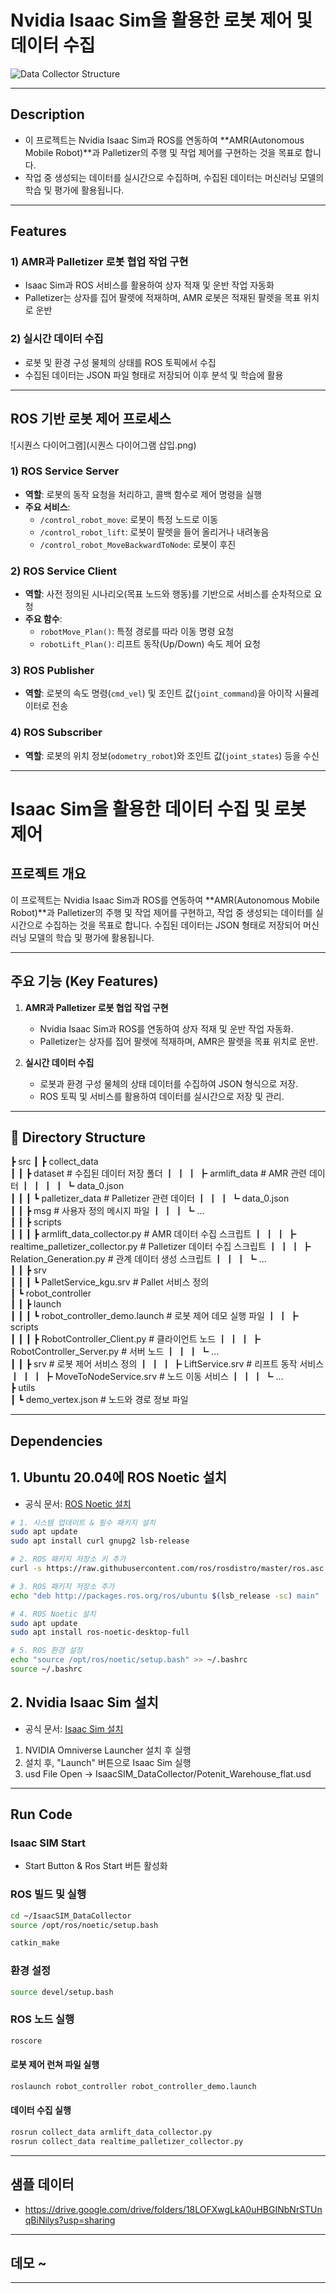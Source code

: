# Nvidia Isaac Sim을 활용한 로봇 제어 및 데이터 수집

![Data Collector Structure](assets/DataCollector.png)

---

## Description
- 이 프로젝트는 Nvidia Isaac Sim과 ROS를 연동하여 **AMR(Autonomous Mobile Robot)**과 Palletizer의 주행 및 작업 제어를 구현하는 것을 목표로 합니다.
- 작업 중 생성되는 데이터를 실시간으로 수집하며, 수집된 데이터는 머신러닝 모델의 학습 및 평가에 활용됩니다.

---

## Features

### 1) AMR과 Palletizer 로봇 협업 작업 구현
- Isaac Sim과 ROS 서비스를 활용하여 상자 적재 및 운반 작업 자동화
- Palletizer는 상자를 집어 팔렛에 적재하며, AMR 로봇은 적재된 팔렛을 목표 위치로 운반

### 2) 실시간 데이터 수집
- 로봇 및 환경 구성 물체의 상태를 ROS 토픽에서 수집
- 수집된 데이터는 JSON 파일 형태로 저장되어 이후 분석 및 학습에 활용

---

## ROS 기반 로봇 제어 프로세스

![시퀀스 다이어그램](시퀀스 다이어그램 삽입.png)

### 1) ROS Service Server
- **역할**: 로봇의 동작 요청을 처리하고, 콜백 함수로 제어 명령을 실행
- **주요 서비스**:
  - `/control_robot_move`: 로봇이 특정 노드로 이동
  - `/control_robot_lift`: 로봇이 팔렛을 들어 올리거나 내려놓음
  - `/control_robot_MoveBackwardToNode`: 로봇이 후진

### 2) ROS Service Client
- **역할**: 사전 정의된 시나리오(목표 노드와 행동)를 기반으로 서비스를 순차적으로 요청
- **주요 함수**:
  - `robotMove_Plan()`: 특정 경로를 따라 이동 명령 요청
  - `robotLift_Plan()`: 리프트 동작(Up/Down) 속도 제어 요청

### 3) ROS Publisher
- **역할**: 로봇의 속도 명령(`cmd_vel`) 및 조인트 값(`joint_command`)을 아이작 시뮬레이터로 전송

### 4) ROS Subscriber
- **역할**: 로봇의 위치 정보(`odometry_robot`)와 조인트 값(`joint_states`) 등을 수신

---

# Isaac Sim을 활용한 데이터 수집 및 로봇 제어

## **프로젝트 개요**

이 프로젝트는 Nvidia Isaac Sim과 ROS를 연동하여 **AMR(Autonomous Mobile Robot)**과 Palletizer의 주행 및 작업 제어를 구현하고, 작업 중 생성되는 데이터를 실시간으로 수집하는 것을 목표로 합니다. 수집된 데이터는 JSON 형태로 저장되어 머신러닝 모델의 학습 및 평가에 활용됩니다.

---

## **주요 기능 (Key Features)**

1. **AMR과 Palletizer 로봇 협업 작업 구현**
   - Nvidia Isaac Sim과 ROS를 연동하여 상자 적재 및 운반 작업 자동화.
   - Palletizer는 상자를 집어 팔렛에 적재하며, AMR은 팔렛을 목표 위치로 운반.

2. **실시간 데이터 수집**
   - 로봇과 환경 구성 물체의 상태 데이터를 수집하여 JSON 형식으로 저장.
   - ROS 토픽 및 서비스를 활용하여 데이터를 실시간으로 저장 및 관리.

---

## 📂 Directory Structure

  
  ┣ src
  ┃ ┣ collect_data                       
  ┃ ┃ ┣ dataset                         # 수집된 데이터 저장 폴더
  ┃ ┃ ┃ ┣ armlift_data                  # AMR 관련 데이터
  ┃ ┃ ┃ ┃ ┗ data_0.json                 
  ┃ ┃ ┃ ┗ palletizer_data              # Palletizer 관련 데이터
  ┃ ┃ ┃   ┗ data_0.json                 
  ┃ ┃ ┣ msg                            # 사용자 정의 메시지 파일
  ┃ ┃ ┃ ┗ ...                           
  ┃ ┃ ┣ scripts                         
  ┃ ┃ ┃ ┣ armlift_data_collector.py    # AMR 데이터 수집 스크립트
  ┃ ┃ ┃ ┣ realtime_palletizer_collector.py # Palletizer 데이터 수집 스크립트
  ┃ ┃ ┃ ┣ Relation_Generation.py       # 관계 데이터 생성 스크립트
  ┃ ┃ ┃ ┗ ...                           
  ┃ ┃ ┣ srv                             
  ┃ ┃ ┃ ┗ PalletService_kgu.srv        # Pallet 서비스 정의                   
  ┃ ┗ robot_controller                  
  ┃ ┃ ┣ launch                         
  ┃ ┃ ┃ ┗ robot_controller_demo.launch # 로봇 제어 데모 실행 파일
  ┃ ┃ ┣ scripts                         
  ┃ ┃ ┃ ┣ RobotController_Client.py   # 클라이언트 노드
  ┃ ┃ ┃ ┣ RobotController_Server.py   # 서버 노드
  ┃ ┃ ┃ ┗ ...                          
  ┃ ┃ ┣ srv                            # 로봇 제어 서비스 정의
  ┃ ┃ ┃ ┣ LiftService.srv              # 리프트 동작 서비스
  ┃ ┃ ┃ ┣ MoveToNodeService.srv        # 노드 이동 서비스
  ┃ ┃ ┃ ┗ ...                          
  ┣ utils                               
  ┃ ┗ demo_vertex.json                 # 노드와 경로 정보 파일


---

## Dependencies

## **1. Ubuntu 20.04에 ROS Noetic 설치**

- 공식 문서: [ROS Noetic 설치](https://wiki.ros.org/noetic/Installation/Ubuntu)

```bash
# 1. 시스템 업데이트 & 필수 패키지 설치
sudo apt update
sudo apt install curl gnupg2 lsb-release

# 2. ROS 패키지 저장소 키 추가
curl -s https://raw.githubusercontent.com/ros/rosdistro/master/ros.asc | sudo apt-key add -

# 3. ROS 패키지 저장소 추가
echo "deb http://packages.ros.org/ros/ubuntu $(lsb_release -sc) main" | sudo tee /etc/apt/sources.list.d/ros-latest.list

# 4. ROS Noetic 설치
sudo apt update
sudo apt install ros-noetic-desktop-full

# 5. ROS 환경 설정
echo "source /opt/ros/noetic/setup.bash" >> ~/.bashrc
source ~/.bashrc
```

## **2. Nvidia Isaac Sim 설치**

- 공식 문서: [Isaac Sim 설치](https://docs.omniverse.nvidia.com/isaacsim/latest/index.html)

1. NVIDIA Omniverse Launcher 설치 후 실행
2. 설치 후, "Launch" 버튼으로 Isaac Sim 실행
3. usd File Open -> IsaacSIM_DataCollector/Potenit_Warehouse_flat.usd 
---

## Run Code

### Isaac SIM Start
- Start Button & Ros Start 버튼 활성화

### **ROS 빌드 및 실행**

```bash
cd ~/IsaacSIM_DataCollector
source /opt/ros/noetic/setup.bash
```
```bash
catkin_make
```

### **환경 설정**
```bash
source devel/setup.bash
```

### **ROS 노드 실행**
```bash
roscore
```
#### **로봇 제어 런쳐 파일 실행**
```bash
roslaunch robot_controller robot_controller_demo.launch
```

#### **데이터 수집 실행**
```bash
rosrun collect_data armlift_data_collector.py
rosrun collect_data realtime_palletizer_collector.py
```
---

## 샘플 데이터
- https://drive.google.com/drive/folders/18LOFXwgLkA0uHBGINbNrSTUnqBiNilys?usp=sharing

---

## 데모 ~

---